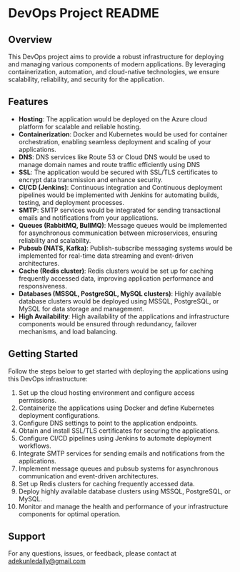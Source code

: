 # DevOps Project README

## Overview
This DevOps project aims to provide a robust infrastructure for deploying and managing various components of modern applications. By leveraging containerization, automation, and cloud-native technologies, we ensure scalability, reliability, and security for the application.

## Features
- **Hosting**: The application would be deployed  on the Azure cloud platform for scalable and reliable hosting.
- **Containerization**: Docker and Kubernetes would be used for container orchestration, enabling seamless deployment and scaling of your applications.
- **DNS**: DNS services like Route 53 or Cloud DNS would be used to manage domain names and route traffic efficiently using DNS 
- **SSL**: The application would be secured with SSL/TLS certificates to encrypt data transmission and enhance security.
- **CI/CD (Jenkins)**: Continuous integration and Continuous deployment pipelines would be implemented with Jenkins for automating builds, testing, and deployment processes.
- **SMTP**: SMTP services would be integrated for sending transactional emails and notifications from your applications.
- **Queues (RabbitMQ, BullMQ)**: Message queues would be implemented for asynchronous communication between microservices, ensuring reliability and scalability.
- **Pubsub (NATS, Kafka)**: Publish-subscribe messaging systems would be implemented for real-time data streaming and event-driven architectures.
- **Cache (Redis cluster)**: Redis clusters would be set up for caching frequently accessed data, improving application performance and responsiveness.
- **Databases (MSSQL, PostgreSQL, MySQL clusters)**: Highly available database clusters  would be deployed using MSSQL, PostgreSQL, or MySQL for data storage and management.
- **High Availability**: High availability of the applications and infrastructure components would be ensured  through redundancy, failover mechanisms, and load balancing.

## Getting Started
Follow the steps below to get started with deploying the applications using this DevOps infrastructure:

1. Set up the cloud hosting environment and configure access permissions.
2. Containerize the applications using Docker and define Kubernetes deployment configurations.
3. Configure DNS settings to point to the application endpoints.
4. Obtain and install SSL/TLS certificates for securing  the applications.
5. Configure CI/CD pipelines using Jenkins to automate deployment workflows.
6. Integrate SMTP services for sending emails and notifications from the applications.
7. Implement message queues and pubsub systems for asynchronous communication and event-driven architectures.
8. Set up Redis clusters for caching frequently accessed data.
9. Deploy highly available database clusters using MSSQL, PostgreSQL, or MySQL.
10. Monitor and manage the health and performance of your infrastructure components for optimal operation.

## Support
For any questions, issues, or feedback, please contact at adekunledally@gmail.com
